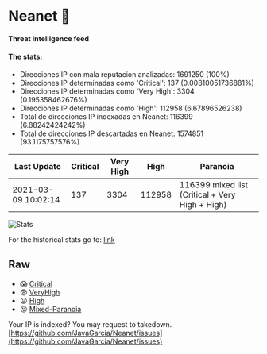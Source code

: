 # Neanet :hocho:
#### Threat intelligence feed
#### The stats:

- Direcciones IP con mala reputacion analizadas: 1691250 (100%)
- Direcciones IP determinadas como 'Critical':  137 (0.00810051736881%)
- Direcciones IP determinadas como 'Very High':  3304 (0.195358462676%)
- Direcciones IP determinadas como 'High':  112958 (6.67896526238)
- Total de direcciones IP indexadas en Neanet:  116399 (6.88242424242%)
- Total de direcciones IP descartadas en Neanet:  1574851 (93.1175757576%)

| Last Update | Critical | Very High | High | Paranoia |
| --- | --- | --- | --- | --- |
| 2021-03-09 10:02:14 | 137 | 3304 | 112958 | 116399 mixed list (Critical + Very High + High)|

![Stats](https://docs.google.com/spreadsheets/d/e/2PACX-1vSnaNMIXVabIpDJjufMlzH7poXnshF3mgd8Is1g9ytUEzVsP5my4Trn8f-xkoLLQ38xpL3HtmUexLo6/pubchart?oid=501124687&format=image)

For the historical stats go to: [link](/stats.csv)
## Raw
- :scream: [Critical](https://raw.githubusercontent.com/JavaGarcia/Neanet/master/blacklists/neanet_critical.txt)
- :fearful: [VeryHigh](https://raw.githubusercontent.com/JavaGarcia/Neanet/master/blacklists/neanet_veryHigh.txtt)
- :frowning: [High](https://raw.githubusercontent.com/JavaGarcia/Neanet/master/blacklists/neanet_high.txt)
- :dizzy_face: [Mixed-Paranoia](https://raw.githubusercontent.com/JavaGarcia/Neanet/master/blacklists/neanet_all.txt)


Your IP is indexed? You may request to takedown. [https://github.com/JavaGarcia/Neanet/issues](https://github.com/JavaGarcia/Neanet/issues)































































































































































































































































































































































































































































































































































































































































































































































































































































































































































































































































































































































































































































































































































































































































































































































































































































































































































































































































































































































































































































































































































































































































































































































































































































































































































































































































































































































































































































































































































































































































































































































































































































































































































































































































































































































































































































































































































































































































































































































































































































































































































































































































































































































































































































































































































































































































































































































































































































































































